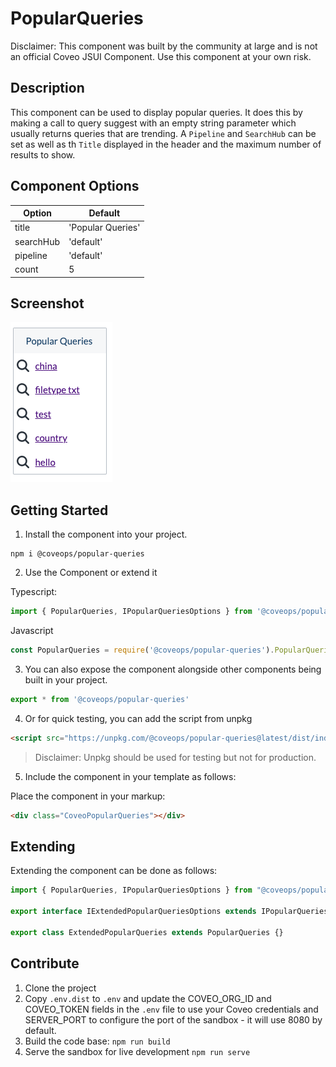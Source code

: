 # PopularQueries

Disclaimer: This component was built by the community at large and is not an official Coveo JSUI Component. Use this component at your own risk.

## Description

This component can be used to display popular queries. It does this by making a call to query suggest with an empty string parameter which usually returns queries that are
trending. A `Pipeline` and `SearchHub` can be set as well as th `Title` displayed in the header and the maximum number of results to show.

## Component Options

| Option | Default |
|------  | ------- |
| title  | 'Popular Queries' |
| searchHub | 'default' |
| pipeline | 'default'  |
| count | 5 |

## Screenshot

![Example Image](images/image.png )

## Getting Started

1. Install the component into your project.

```
npm i @coveops/popular-queries
```

2. Use the Component or extend it

Typescript:

```javascript
import { PopularQueries, IPopularQueriesOptions } from '@coveops/popular-queries';
```

Javascript

```javascript
const PopularQueries = require('@coveops/popular-queries').PopularQueries;
```

3. You can also expose the component alongside other components being built in your project.

```javascript
export * from '@coveops/popular-queries'
```

4. Or for quick testing, you can add the script from unpkg

```html
<script src="https://unpkg.com/@coveops/popular-queries@latest/dist/index.min.js"></script>
```

> Disclaimer: Unpkg should be used for testing but not for production.

5. Include the component in your template as follows:

Place the component in your markup:

```html
<div class="CoveoPopularQueries"></div>
```


## Extending

Extending the component can be done as follows:

```javascript
import { PopularQueries, IPopularQueriesOptions } from "@coveops/popular-queries";

export interface IExtendedPopularQueriesOptions extends IPopularQueriesOptions {}

export class ExtendedPopularQueries extends PopularQueries {}
```

## Contribute

1. Clone the project
2. Copy `.env.dist` to `.env` and update the COVEO_ORG_ID and COVEO_TOKEN fields in the `.env` file to use your Coveo credentials and SERVER_PORT to configure the port of the sandbox - it will use 8080 by default.
3. Build the code base: `npm run build`
4. Serve the sandbox for live development `npm run serve`